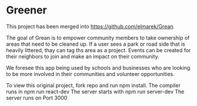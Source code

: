# Greener

This project has been merged into https://github.com/elmarek/Grean. 

The goal of Grean is to empower community members to take ownership of areas that need to be cleaned up. If a user sees a park or road side that is heavily littered, thay can tag ths area as a project. Events can be created for their neighbors to join and make an impact on their community. 

We foresee this app being used by schools and businesses who are looking to be more involved in their communities and volunteer opportunities.

To view this original project, fork repo and run npm install.
The compiler runs in npm run react-dev
The server starts with npm run server-dev
The server runs on Port 3000
